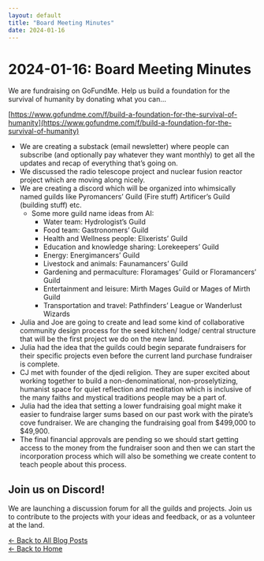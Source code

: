 ```yaml
---
layout: default
title: "Board Meeting Minutes"
date: 2024-01-16
---
```


# 2024-01-16: Board Meeting Minutes

We are fundraising on GoFundMe. Help us build a foundation for the survival of humanity by donating what you can…

[https://www.gofundme.com/f/build-a-foundation-for-the-survival-of-humanity](https://www.gofundme.com/f/build-a-foundation-for-the-survival-of-humanity)

- We are creating a substack (email newsletter) where people can subscribe (and optionally pay whatever they want monthly) to get all the updates and recap of everything that’s going on.
- We discussed the radio telescope project and nuclear fusion reactor project which are moving along nicely.
- We are creating a discord which will be organized into whimsically named guilds like Pyromancers’ Guild (Fire stuff) Artificer’s Guild (building stuff) etc. 
    - Some more guild name ideas from AI: 
        - Water team: Hydrologist’s Guild
        - Food team: Gastronomers’ Guild
        - Health and Wellness people: Elixerists’ Guild
        - Education and knowledge sharing: Lorekeepers’ Guild
        - Energy: Energimancers’ Guild
        - Livestock and animals: Faunamancers’ Guild
        - Gardening and permaculture: Floramages’ Guild or Floramancers’ Guild
        - Entertainment and leisure: Mirth Mages Guild or Mages of Mirth Guild
        - Transportation and travel: Pathfinders’ League or Wanderlust Wizards
- Julia and Joe are going to create and lead some kind of collaborative community design process for the seed kitchen/ lodge/ central structure that will be the first project we do on the new land.
- Julia had the idea that the guilds could begin separate fundraisers for their specific projects even before the current land purchase fundraiser is complete.
- CJ met with founder of the djedi religion. They are super excited about working together to build a non-denominational, non-proselytizing, humanist space for quiet reflection and meditation which is inclusive of the many faiths and mystical traditions people may be a part of.
- Julia had the idea that setting a lower fundraising goal might make it easier to fundraise larger sums based on our past work with the pirate’s cove fundraiser. We are changing the fundraising goal from $499,000 to $49,900.
- The final financial approvals are pending so we should start getting access to the money from the fundraiser soon and then we can start the incorporation process which will also be something we create content to teach people about this process.
## Join us on Discord!
We are launching a discussion forum for all the guilds and projects. Join us to contribute to the projects with your ideas and feedback, or as a volunteer at the land.


[← Back to All Blog Posts](/blog/)  
[← Back to Home](/)
